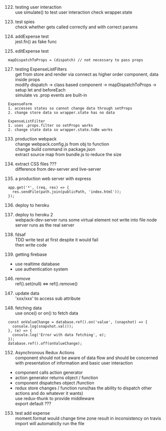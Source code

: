 122. testing user interaction <br>
use simulate() to test user interaction
check wrapper.state

123. test spies <br>
check whether gets called correctly and with correct params

124. addExpense test <br>
jest.fn() as fake func

125. editExpense test <br>
```
mapDispatchToProps = (dispatch) // not necessary to pass props
```
127. testing ExpenseListFilters <br>
get from store and render via connect as higher order component, data inside props <br>
modify dispatch -> class based component -> mapDispatchToProps -> setup let and beforeEach <br>
simulate vs .prop events are built-in
```
ExpenseForm
1. accesses states so cannot change data through setProps
2. change store data so wrapper.state has no data

ExpenseListFilter 
1. uses .props.filter so setProps works
2. change state data so wrapper.state.toBe works
```

133. production webpack <br>
change webpack.config.js from obj to function <br>
change build command in package.json <br>
extract source map from bundle.js to reduce the size 

134. extract CSS files
??? <br>
difference from dev-server and live-server

135. a production web server with express <br>
```
app.get('*', (req, res) => {
  res.sendFile(path.join(publicPath, 'index.html'));
});
```

136. deploy to heroku

137. deploy to heroku 2 <br>
webpack-dev-server runs some virtual element not write into file
node server runs as the real server

138. fdsaf <br>
TDD write test at first despite it would fail <br>
then write code <br>

142. getting firebase
+ use realtime database
+ use authentication system

146. remove <br>
ref().set(null) <=> ref().remove()

147. update data <br>
'xxx/xxx' to access sub attribute

148. fetching data <br>
use once() or on() to fetch data
```
const onValueChange = database.ref().on('value', (snapshot) => {
  console.log(snapshot.val());
}, (e) => {
  console.log('Error with data fetching', e);
});
database.ref().off(onValueChange);
```

152. Asynchronous Redux Actions <br>
component should not be aware of data flow and should be concerned with presentation of information and basic user interaction
+ component calls action generator
+ action generator returns object / function
+ component dispatches object /function
+ redux store changes / function runs(has the ability to dispatch other actions and do whatever it wants)
<br> use redux-thunk to provide middleware
<br> export default ???

153. test add expense 
<br> moment.format would change time zone result in inconsistency on travis
<br> import will automaticlly run the file